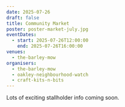 ```yaml
---
date: 2025-07-26
draft: false
title: Community Market
poster: poster-market-july.jpg
eventDates:
  - start: 2025-07-26T12:00:00
    end: 2025-07-26T16:00:00
venues:
  - the-barley-mow
organisers:
  - the-barley-mow
  - oakley-neighbourhood-watch
  - craft-kits-n-bits
---
```

Lots of exciting stallholder info coming soon.
